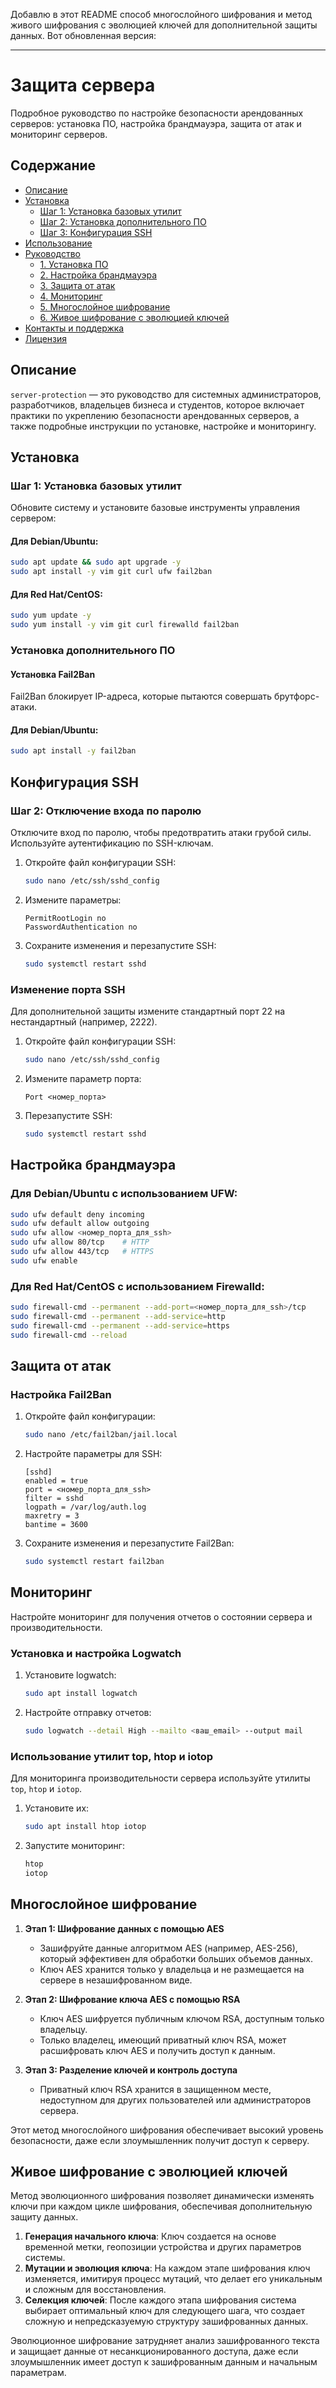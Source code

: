 Добавлю в этот README способ многослойного шифрования и метод живого шифрования с эволюцией ключей для дополнительной защиты данных. Вот обновленная версия:

---

# Защита сервера

Подробное руководство по настройке безопасности арендованных серверов: установка ПО, настройка брандмауэра, защита от атак и мониторинг серверов.

## Содержание
- [Описание](#описание)
- [Установка](#установка)
  - [Шаг 1: Установка базовых утилит](#шаг-1-установка-базовых-утилит)
  - [Шаг 2: Установка дополнительного ПО](#шаг-2-установка-дополнительного-по)
  - [Шаг 3: Конфигурация SSH](#шаг-3-конфигурация-ssh)
- [Использование](#использование)
- [Руководство](#руководство)
  - [1. Установка ПО](#1-установка-по)
  - [2. Настройка брандмауэра](#2-настройка-брандмауэра)
  - [3. Защита от атак](#3-защита-от-атак)
  - [4. Мониторинг](#4-мониторинг)
  - [5. Многослойное шифрование](#5-многослойное-шифрование)
  - [6. Живое шифрование с эволюцией ключей](#6-живое-шифрование-с-эволюцией-ключей)
- [Контакты и поддержка](#контакты-и-поддержка)
- [Лицензия](#лицензия)

## Описание
`server-protection` — это руководство для системных администраторов, разработчиков, владельцев бизнеса и студентов, которое включает практики по укреплению безопасности арендованных серверов, а также подробные инструкции по установке, настройке и мониторингу.

## Установка

### Шаг 1: Установка базовых утилит
Обновите систему и установите базовые инструменты управления сервером:

#### Для Debian/Ubuntu:
```bash
sudo apt update && sudo apt upgrade -y
sudo apt install -y vim git curl ufw fail2ban
```
#### Для Red Hat/CentOS:

```bash
sudo yum update -y
sudo yum install -y vim git curl firewalld fail2ban
```

### Установка дополнительного ПО

#### Установка Fail2Ban
Fail2Ban блокирует IP-адреса, которые пытаются совершать брутфорс-атаки.

#### Для Debian/Ubuntu:
```bash
sudo apt install -y fail2ban
```

## Конфигурация SSH

### Шаг 2: Отключение входа по паролю

Отключите вход по паролю, чтобы предотвратить атаки грубой силы. Используйте аутентификацию по SSH-ключам.

1. Откройте файл конфигурации SSH:
   ```bash
   sudo nano /etc/ssh/sshd_config
   ```
2. Измените параметры:
   ```plaintext
   PermitRootLogin no
   PasswordAuthentication no
   ```
3. Сохраните изменения и перезапустите SSH:
   ```bash
   sudo systemctl restart sshd
   ```

### Изменение порта SSH

Для дополнительной защиты измените стандартный порт 22 на нестандартный (например, 2222).

1. Откройте файл конфигурации SSH:
   ```bash
   sudo nano /etc/ssh/sshd_config
   ```
2. Измените параметр порта:
   ```plaintext
   Port <номер_порта>
   ```
3. Перезапустите SSH:
   ```bash
   sudo systemctl restart sshd
   ```

## Настройка брандмауэра

### Для Debian/Ubuntu с использованием UFW:
```bash
sudo ufw default deny incoming
sudo ufw default allow outgoing
sudo ufw allow <номер_порта_для_ssh>
sudo ufw allow 80/tcp    # HTTP
sudo ufw allow 443/tcp   # HTTPS
sudo ufw enable
```

### Для Red Hat/CentOS с использованием Firewalld:
```bash
sudo firewall-cmd --permanent --add-port=<номер_порта_для_ssh>/tcp
sudo firewall-cmd --permanent --add-service=http
sudo firewall-cmd --permanent --add-service=https
sudo firewall-cmd --reload
```

## Защита от атак

### Настройка Fail2Ban

1. Откройте файл конфигурации:
   ```bash
   sudo nano /etc/fail2ban/jail.local
   ```
2. Настройте параметры для SSH:
   ```plaintext
   [sshd]
   enabled = true
   port = <номер_порта_для_ssh>
   filter = sshd
   logpath = /var/log/auth.log
   maxretry = 3
   bantime = 3600
   ```
3. Сохраните изменения и перезапустите Fail2Ban:
   ```bash
   sudo systemctl restart fail2ban
   ```

## Мониторинг

Настройте мониторинг для получения отчетов о состоянии сервера и производительности.

### Установка и настройка Logwatch

1. Установите logwatch:
   ```bash
   sudo apt install logwatch
   ```
2. Настройте отправку отчетов:
   ```bash
   sudo logwatch --detail High --mailto <ваш_email> --output mail
   ```

### Использование утилит top, htop и iotop

Для мониторинга производительности сервера используйте утилиты `top`, `htop` и `iotop`.

1. Установите их:
   ```bash
   sudo apt install htop iotop
   ```
2. Запустите мониторинг:
   ```bash
   htop
   iotop
   ```

## Многослойное шифрование

1. **Этап 1: Шифрование данных с помощью AES**  
   - Зашифруйте данные алгоритмом AES (например, AES-256), который эффективен для обработки больших объемов данных.
   - Ключ AES хранится только у владельца и не размещается на сервере в незашифрованном виде.

2. **Этап 2: Шифрование ключа AES с помощью RSA**  
   - Ключ AES шифруется публичным ключом RSA, доступным только владельцу.
   - Только владелец, имеющий приватный ключ RSA, может расшифровать ключ AES и получить доступ к данным.

3. **Этап 3: Разделение ключей и контроль доступа**  
   - Приватный ключ RSA хранится в защищенном месте, недоступном для других пользователей или администраторов сервера.

Этот метод многослойного шифрования обеспечивает высокий уровень безопасности, даже если злоумышленник получит доступ к серверу.

## Живое шифрование с эволюцией ключей

Метод эволюционного шифрования позволяет динамически изменять ключи при каждом цикле шифрования, обеспечивая дополнительную защиту данных.

1. **Генерация начального ключа**: Ключ создается на основе временной метки, геопозиции устройства и других параметров системы.
2. **Мутации и эволюция ключа**: На каждом этапе шифрования ключ изменяется, имитируя процесс мутаций, что делает его уникальным и сложным для восстановления.
3. **Селекция ключей**: После каждого этапа шифрования система выбирает оптимальный ключ для следующего шага, что создает сложную и непредсказуемую структуру зашифрованных данных.

Эволюционное шифрование затрудняет анализ зашифрованного текста и защищает данные от несанкционированного доступа, даже если злоумышленник имеет доступ к зашифрованным данным и начальным параметрам.
